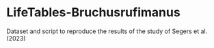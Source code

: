 # LifeTables-Bruchusrufimanus
Dataset and script to reproduce the results of the study of Segers et al. (2023)
